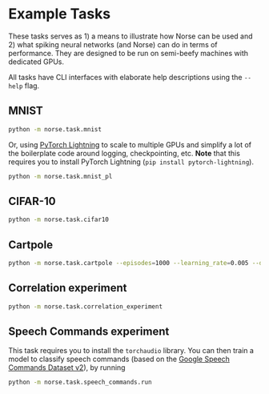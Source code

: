 # Example Tasks

These tasks serves as 1) a means to illustrate how Norse can be used and 2) what spiking neural networks (and Norse) can do in terms of performance. They are designed to be run on semi-beefy machines with dedicated GPUs. 

All tasks have CLI interfaces with elaborate help descriptions using the `--help` flag.

## MNIST

```bash
python -m norse.task.mnist
```

Or, using [PyTorch Lightning](https://pytorchlightning.ai/) to scale to multiple GPUs and simplify a lot of the
boilerplate code around logging, checkpointing, etc. **Note** that this requires you to install PyTorch Lightning
(`pip install pytorch-lightning`).

```bash
python -m norse.task.mnist_pl
```

## CIFAR-10
```bash
python -m norse.task.cifar10
```

## Cartpole

```bash
python -m norse.task.cartpole --episodes=1000 --learning_rate=0.005 --device=cuda --weight_scale=1.0`
```

## Correlation experiment

```bash
python -m norse.task.correlation_experiment
```

## Speech Commands experiment

This task requires you to install the ```torchaudio``` library.
You can then train a model to classify speech commands (based on the
[Google Speech Commands Dataset v2](https://arxiv.org/abs/1804.03209)), 
by running

```bash
python -m norse.task.speech_commands.run
```
